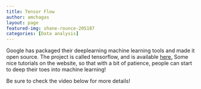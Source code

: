 ```yaml
---
title: Tensor Flow
author: amchagas
layout: page
featured-img: shane-rounce-205187
categories: [Data analysis]
---
```


Google has packaged their deeplearning machine learning tools and made it open source. The project is called tensorflow, and is available [here.](http://www.tensorflow.org) Some nice tutorials on the website, so that with a bit of patience, people can start to deep their toes into machine learning!

Be sure to check the video below for more details!

<span class="embed-youtube" style="text-align:center; display: block;"></span>

